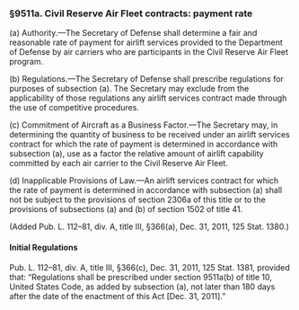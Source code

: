 ### §9511a. Civil Reserve Air Fleet contracts: payment rate ###

(a) Authority.—The Secretary of Defense shall determine a fair and reasonable rate of payment for airlift services provided to the Department of Defense by air carriers who are participants in the Civil Reserve Air Fleet program.

(b) Regulations.—The Secretary of Defense shall prescribe regulations for purposes of subsection (a). The Secretary may exclude from the applicability of those regulations any airlift services contract made through the use of competitive procedures.

(c) Commitment of Aircraft as a Business Factor.—The Secretary may, in determining the quantity of business to be received under an airlift services contract for which the rate of payment is determined in accordance with subsection (a), use as a factor the relative amount of airlift capability committed by each air carrier to the Civil Reserve Air Fleet.

(d) Inapplicable Provisions of Law.—An airlift services contract for which the rate of payment is determined in accordance with subsection (a) shall not be subject to the provisions of section 2306a of this title or to the provisions of subsections (a) and (b) of section 1502 of title 41.

(Added Pub. L. 112–81, div. A, title III, §366(a), Dec. 31, 2011, 125 Stat. 1380.)

#### Initial Regulations ####

Pub. L. 112–81, div. A, title III, §366(c), Dec. 31, 2011, 125 Stat. 1381, provided that: “Regulations shall be prescribed under section 9511a(b) of title 10, United States Code, as added by subsection (a), not later than 180 days after the date of the enactment of this Act [Dec. 31, 2011].”